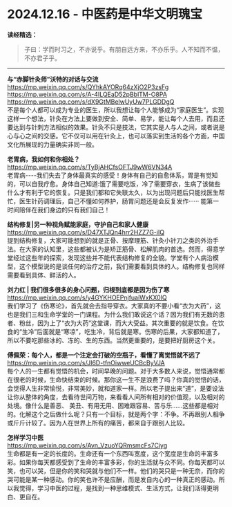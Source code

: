 2024.12.16 - 中医药是中华文明瑰宝  
========

**读经精选：**  

> 子曰：学而时习之，不亦说乎。有朋自远方来，不亦乐乎。人不知而不愠，不亦君子乎。

---

**与“赤脚针灸师”沃特的对话与交流**  
https://mp.weixin.qq.com/s/QYhkAYORq64zXjO2P3zsFg  
https://mp.weixin.qq.com/s/A-4ILQEaD52pBblTM-O8PA  
https://mp.weixin.qq.com/s/dX9GtMBelwUyUw7PLGDDgQ  
不是每个人都可以成为专业的医生，所以我想让每个人能够成为“家庭医生”。实现这样一个想法，针灸在方法上要做到安全、简单、易学，能让每个人去用，而且还要达到与针刺方法相似的效果。针灸不只是技法，它其实是人与人之间，或者说是心与心之间的交感。它不仅可以用在针灸上，也可以落实到生活的各个方面，中国文化所展现的力量确实非同一般。

**老胃病，我如何和你相处？**  
https://mp.weixin.qq.com/s/TyBjAHCfsOFTJ9wW6VN34A  
老胃病----我们失去了身体最真实的感受！身体有自己的自愈体系，胃是有觉知的，可以自我疗愈。身体自己知道:饿了需要吃饭，冷了需要穿衣，生病了该做些什么才有利于它的恢复。只是我们都和它失联太久，以为出现问题后只能找医生帮忙，医生针药调理后，自己不懂如何养护，肠胃问题还是会反复发作······ 能第一时间陪伴在我们身边的只有我们自己！

**结构修复|另一种视角赋能家庭，守护自己和家人健康**  
https://mp.weixin.qq.com/s/D47XTJQn4hrr2HZZ7G-iIQ  
提到结构修复，大家可能想到的就是正骨、按摩理筋、针灸小针刀之类的外治手法。在大家的认知里，这些都被认为是矫正筋骨、松解肌肉的首选。然而，得意学堂经过这些年的探索，发现这些并不能代表结构修复的全貌。学堂有个人病治模型，这个模型说的是谈任何的治疗之前，我们需要看到具体的人。结构修复也同样需要看到具体、鲜活的人。

**刘力红 | 我们很多很多的身心问题，归根到底都是因为伤了寒**  
https://mp.weixin.qq.com/s/y4GYKHOEPnjfuaiWxKX0IQ  
我们学习了《伤寒论》，首先就会去指导穿衣。大家真的不要小看“衣为大药”，这也是我们三和生命学堂的一门课程。为什么我们敢说这个话？因为我们有无数的患者、粉丝，因为上了“衣为大药”这堂课，而大大受益。其次重要的就是饮食。在饮食的“生冷”后面就是“寒凉”，吃生冷，背后就是寒。伤寒的后果，大家都知道了，所以不要吃那些冰的、冻的、生的东西。当然更重要的，是要把好厨房这个关。

**傅佩荣：每个人，都是一个注定会打破的空瓶子，看懂了离觉悟就不远了**  
https://mp.weixin.qq.com/s/JI6D-tfnOiwweUCBcByVJA  
每个人的一生都有觉悟的机会，时间早晚的问题。对于大多数人来说，觉悟通常都在很老的时候，生命快结束的时候。那你这一生不是浪费了吗？你真的觉悟的话，会觉得人生非常愉悦，非常美妙，就和道家一样。所以老子提出来“道”，是要设法让你从整体的角度，去看待世间万物，来看看人间所有相对的价值观，以及相对的处境。像什么是善恶、 美丑、有用无用、困难跟容易、苦与乐……这些都是相对的。化解这个之后做什么呢？只有一个目标，就是两个字：不争。不再跟别人相争或斤斤计较了。因为人在世界上所有的痛苦，都来自于跟别人比较。

**怎样学习中医**  
https://mp.weixin.qq.com/s/Avn_VzuoYQRmsmcFs7Ciyg  
生命都是有一定的长度的。生命还有一个东西叫宽度，这个宽度是生命的丰富多彩。如果你每天都感受到了生命的丰富多彩，你的生活就与众不同。你每天都可以笑，也可以哭，但是你的笑和哭就与他们不一样。他们的哭只是一种无奈，而你的哭可能是某一种感动。你的笑也许不是应酬，而是发自内心的一种真正的感动。所以我觉得，学习中医的过程，是找到一种思维模式、生活方式，让我们活得更明白、更自在。
